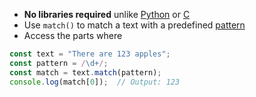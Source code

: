 - **No libraries required** unlike [Python](computer-science/docs/python/regex.md) or [C](contents-c.md)
- Use `match()` to match a text with a predefined [pattern](computer-science/docs/basics/regex.md)
- Access the parts where 

```javascript
const text = "There are 123 apples";
const pattern = /\d+/;
const match = text.match(pattern);
console.log(match[0]);  // Output: 123

```